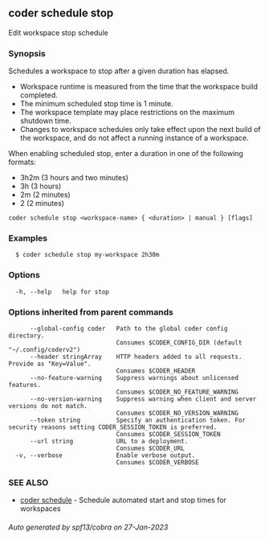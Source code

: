 ## coder schedule stop

Edit workspace stop schedule

### Synopsis

Schedules a workspace to stop after a given duration has elapsed.

- Workspace runtime is measured from the time that the workspace build completed.
- The minimum scheduled stop time is 1 minute.
- The workspace template may place restrictions on the maximum shutdown time.
- Changes to workspace schedules only take effect upon the next build of the workspace,
  and do not affect a running instance of a workspace.

When enabling scheduled stop, enter a duration in one of the following formats:

- 3h2m (3 hours and two minutes)
- 3h (3 hours)
- 2m (2 minutes)
- 2 (2 minutes)

```
coder schedule stop <workspace-name> { <duration> | manual } [flags]
```

### Examples

```
  $ coder schedule stop my-workspace 2h30m
```

### Options

```
  -h, --help   help for stop
```

### Options inherited from parent commands

```
      --global-config coder   Path to the global coder config directory.
                              Consumes $CODER_CONFIG_DIR (default "~/.config/coderv2")
      --header stringArray    HTTP headers added to all requests. Provide as "Key=Value".
                              Consumes $CODER_HEADER
      --no-feature-warning    Suppress warnings about unlicensed features.
                              Consumes $CODER_NO_FEATURE_WARNING
      --no-version-warning    Suppress warning when client and server versions do not match.
                              Consumes $CODER_NO_VERSION_WARNING
      --token string          Specify an authentication token. For security reasons setting CODER_SESSION_TOKEN is preferred.
                              Consumes $CODER_SESSION_TOKEN
      --url string            URL to a deployment.
                              Consumes $CODER_URL
  -v, --verbose               Enable verbose output.
                              Consumes $CODER_VERBOSE
```

### SEE ALSO

- [coder schedule](coder_schedule.md) - Schedule automated start and stop times for workspaces

###### Auto generated by spf13/cobra on 27-Jan-2023
